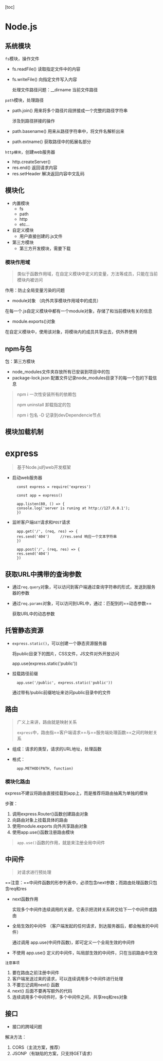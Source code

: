 [toc]

# Node.js

## 系统模块

`fs`模块，操作文件

- fs.readFile()	读取指定文件中的内容

- fs.writeFile()   向指定文件写入内容

  处理文件路径问题：__dirname	当前文件路径

`path`模块，处理路径

- path.join()	用来将多个路径片段拼接成一个完整的路径字符串

  涉及到路径拼接的操作

- path.basename()   用来从路径字符串中，将文件名解析出来

- path.extname()      获取路径中的拓展名部分

`http模块`，创建web服务器

- http.createServer()	
- res.end()		返回请求内容
- res.setHeader		解决返回内容中文乱码

## 模块化

- 内置模块
  - fs
  - path
  - http
  - etc…
- 自定义模块
  - 用户直接创建的.js文件
- 第三方模块
  - 第三方开发模块，需要下载

### 模块作用域

> 类似于函数作用域，在自定义模块中定义的变量，方法等成员，只能在当前模块内被访问

作用：防止全局变量污染的问题

- module对象 （向外共享模块作用域中的成员）

在每一个.js自定义模块中都有一个module对象，存储了和当前模块有关的信息

- module.exports()对象

在自定义模块中，使用该对象，将模块内的成员共享出去，供外界使用

## npm与包

包：第三方模块

- node_modules文件夹存放所有已安装到项目中的包
- package-lock.json 配置文件记录node_modules目录下的每一个包的下载信息

> npm i	一次性安装所有的依赖包
>
> npm uninstall	卸载指定的包
>
> npm i 包名 -D	记录到devDependencie节点

## 模块加载机制



# express

> 基于Node.js的web开发框架

- 启动web服务器

		const express = require('express')
		
		const app = express()
		
		app.listen(80, () => {
  		console.log('server is runing at http://127.0.0.1');
		})
	
- 监听客户端`GET`请求和`POST`请求

		app.get('/', (req, res) => {
  		res.send('404')		//res.send 响应一个文本字符串
		})
		
		app.post('/', (req, res) => {
  		res.send('404')
		})

## 获取URL中携带的查询参数

- 通过`req.query`对象，可以访问到客户端通过查询字符串的形式，发送到服务器的参数

- 通过`req.params`对象，可以访问到URL中，通过：匹配到的==动态参数==

  获取URL中的动态参数

## 托管静态资源

- `express.static()`，可以创建一个静态资源服务器

  将public目录下的图片，CSS文件，JS文件对外开放访问

  	app.use(express.static('public'))
  
- 挂载路径前缀

  		app.use('/public', express.static('public'))
  	  
   	通过带有/public前缀地址来访问public目录中的文件

## 路由

> 广义上来讲，路由就是映射关系
>
> `express`中，路由指==客户端请求==与==服务端处理函数==之间的映射关系

- 组成：请求的类型，请求的URL地址，处理函数

- 格式：		

  		app.METHOD(PATH, function)

### 模块化路由

express不建议将路由直接挂载到app上，而是推荐将路由抽离为单独的模块

步骤：

1. 调用express.Router()函数创建路由对象
2. 向路由对象上挂载具体的路由
3. 使用module.exports 向外共享路由对象
4. 使用app.use()函数注册路由模块

> `app.use()`函数的作用，就是来注册全局中间件

## 中间件

> 对请求进行预处理

==注意：==中间件函数的形参列表中，必须包含next参数；而路由处理函数只包含req和res

- next函数作用

  实现多个中间件连续调用的关键，它表示把流转关系转交给下一个中间件或路由

- 全局生效的中间件 （客户端发起的任何请求，到达服务器后，都会触发的中间件）

  通过调用 app.use(中间件函数)，即可定义一个全局生效的中间件

- 不使用 app.use() 定义的中间件，叫局部生效的中间件，只在当前路由中生效

`注意事项`

1. 要在路由之前注册中间件
2. 客户端发送过来的请求，可以连续调用多个中间件进行处理
3. 不要忘记调用next() 函数
4. next() 后面不要再写额外的代码
5. 连续调用多个中间件时，多个中间件之间，共享req和res对象

## 接口

- 接口的跨域问题

解决方法：

1. CORS（主流方案，推荐）
2. JSONP（有缺陷的方案，只支持GET请求）


